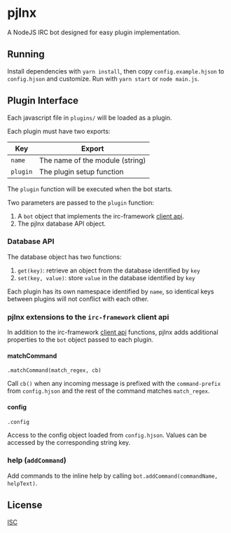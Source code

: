 # pjlnx

A NodeJS IRC bot designed for easy plugin implementation.

## Running

Install dependencies with `yarn install`, then copy `config.example.hjson` to `config.hjson` and customize. Run with `yarn start` or `node main.js`.

## Plugin Interface

Each javascript file in `plugins/` will be loaded as a plugin.

Each plugin must have two exports:

| Key      | Export                          |
| -------- | ------------------------------- |
| `name`   | The name of the module (string) |
| `plugin` | The plugin setup function       |

The `plugin` function will be executed when the bot starts.

Two parameters are passed to the `plugin` function:

1. A `bot` object that implements the irc-framework [client api](https://github.com/kiwiirc/irc-framework/blob/master/docs/clientapi.md).
2. The pjlnx database API object.

### Database API

The database object has two functions:

1. `get(key)`: retrieve an object from the database identified by `key`
2. `set(key, value)`: store `value` in the database identified by `key`

Each plugin has its own namespace identified by `name`, so identical keys between plugins will not conflict with each other.

### pjlnx extensions to the `irc-framework` client api

In addition to the irc-framework [client api](https://github.com/kiwiirc/irc-framework/blob/master/docs/clientapi.md) functions, pjlnx adds additional properties to the `bot` object passed to each plugin.

#### matchCommand

`.matchCommand(match_regex, cb)`

Call `cb()` when any incoming message is prefixed with the `command-prefix` from `config.hjson` and the rest of the command matches `match_regex`.

#### config

`.config`

Access to the config object loaded from `config.hjson`. Values can be accessed by the corresponding string key.

### help (`addCommand`)

Add commands to the inline help by calling `bot.addCommand(commandName, helpText)`.

## License

[ISC](LICENSE.md)
